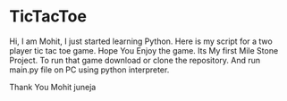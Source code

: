 # TicTacToe
Hi, I am Mohit, I just started learning Python.
Here is my script for a two player tic tac toe game.
Hope You Enjoy the game.
Its My first Mile Stone Project.
To run that game download or clone the repository. And run main.py file on PC using python interpreter.

Thank You 
Mohit juneja

